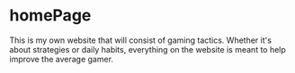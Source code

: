 # homePage
This is my own website that will consist of gaming tactics. Whether it's about strategies or daily habits, everything on the website is meant to help improve the average gamer.
